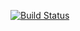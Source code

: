 
[![Build Status](https://travis-ci.org/kube-HPC/kube-HPC.github.io.svg?branch=source)](https://travis-ci.org/kube-HPC/kube-HPC.github.io)